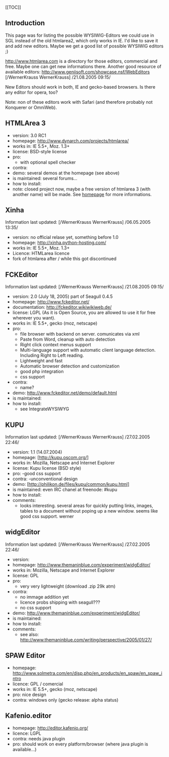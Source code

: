 <!-- Name: Limbo/WYSIWYGeditorComparison -->
<!-- Version: 1 -->
<!-- Last-Modified: 2006/03/11 14:31:55 -->
<!-- Author: demian -->
[[TOC]]

## Introduction

This page was for listing the possible WYSIWIG-Editors we could use in SGL instead of the old htmlarea2, which only works in IE.
I'd like to save it and add new editors. Maybe we get a good list of possible WYSIWIG editors ;)

http://www.htmlarea.com is a directory for those editors, commercial and free. Maybe one can get new informations there.
Another good resource of available editors: http://www.geniisoft.com/showcase.nsf/WebEditors [/WernerKrauss WernerKrauss] /21.08.2005 09:15/

New Editors should work in both, IE and gecko-based browsers. Is there any editor for opera, too?

Note: non of these editors work with Safari (and therefore probably not Konquerer or OmniWeb).

## HTMLArea 3
  * version: 3.0 RC1
  * homepage: http://www.dynarch.com/projects/htmlarea/
  * works in: IE 5.5+, Moz. 1.3+
  * license: BSD-style license
  * pro:
    * with optional spell checker
  * contra:
  * demo: several demos at the homepage (see above)
  * is maintained: several forums...
  * how to install:
  * note: closed project now, maybe a free version of htmlarea 3 (with another name) will be made. See [homepage](http://www.dynarch.com/projects/htmlarea/) for more informations.

## Xinha
Information last updated: [/WernerKrauss WernerKrauss] /06.05.2005 13:35/
  * version: no official relase yet, something before 1.0
  * homepage: http://xinha.python-hosting.com/
  * works in: IE 5.5+, Moz. 1.3+
  * Licence: HTMLarea licence
  * fork of htmlarea after / while this got discontinued

## FCKEditor
Information last updated: [/WernerKrauss WernerKrauss] /21.08.2005 09:15/
  * version:  2.0 (July 18, 2005) part of Seagull 0.4.5
  * homepage: http://www.fckeditor.net/
  * documentation: http://fckeditor.wikiwikiweb.de/
  * license: LGPL (As it is Open Source, you are allowed to use it for free wherever you want).
  * works in: IE 5.5+, gecko (moz, netscape)
  * pro: 
    * file browser with backend on server. comunicates via xml
    * Paste from Word, cleanup with auto detection
    * Right click context menus support
    * Multi-language support with automatic client language detection. Including Right to Left reading.
    * Lightweight and fast
    * Automatic browser detection and customization
    * good php integration
    * css support
  * contra:
    * name?
  * demo: http://www.fckeditor.net/demo/default.html
  * is maintained:
  * how to install:
    * see IntegrateWYSIWYG

## KUPU
Information last updated: [/WernerKrauss WernerKrauss] /27.02.2005 22:46/
  * version: 1.1 (14.07.2004)
  * homepage: [http://kupu.oscom.org/]
  * works in: Mozilla, Netscape and Internet Explorer
  * license: Kupu license (BSD style)
  * pro:
    -good css support 
  * contra:
    -unconventional design
  * demo: [http://philikon.de/files/kupu/common/kupu.html]
  * is maintained: even IRC chanel at freenode: #kupu
  * how to install:
  * comments:
    * looks interesting. several areas for quickly putting links, images, tables to a document without poping up a new window. seems like good css support. werner

## widgEditor
Information last updated: [/WernerKrauss WernerKrauss] /27.02.2005 22:46/
  * version:
  * homepage: http://www.themaninblue.com/experiment/widgEditor/
  * works in: Mozilla, Netscape and Internet Explorer
  * license: GPL
  * pro:
    * very very lightweight (download .zip 29k atm)
  * contra:
    * no immage addition yet
    * licence probs shipping with seagull???
    * no css support
  * demo: http://www.themaninblue.com/experiment/widgEditor/
  * is maintained: 
  * how to install:
  * comments:
    * see also: http://www.themaninblue.com/writing/perspective/2005/01/27/

## SPAW Editor
  * homepage: http://www.solmetra.com/en/disp.php/en_products/en_spaw/en_spaw_intro
  * licence: GPL / comercial
  * works in: IE 5.5+, gecko (moz, netscape)
  * pro: nice design
  * contra: windows only (gecko release: alpha status)
  
## Kafenio.editor
  * homepage: http://editor.kafenio.org/
  * licence: LGPL
  * contra: needs java plugin
  * pro: should work on every platform/browser (where java plugin is available...)